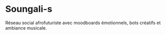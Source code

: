 # Soungali-s
Réseau social afrofuturiste avec moodboards émotionnels, bots créatifs et ambiance musicale.
